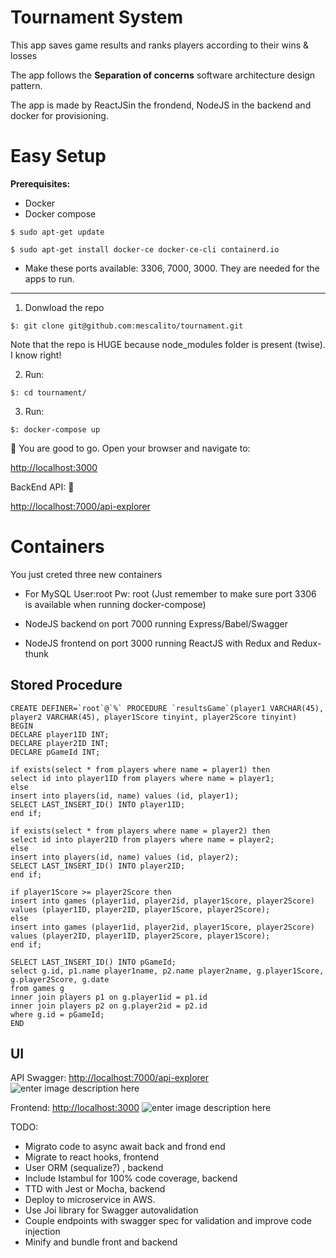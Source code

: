 
# Tournament System

This app saves game results and ranks players according to their wins & losses

The app follows the **Separation of concerns** software architecture design pattern.

The app is made by ReactJSin the frondend, NodeJS in the backend and docker for provisioning.

# Easy Setup

**Prerequisites:**
 - Docker
 - Docker compose
```
$ sudo apt-get update
```
```
$ sudo apt-get install docker-ce docker-ce-cli containerd.io
```
 - Make these ports available: 3306, 7000, 3000. They are needed for the apps to run.

----

1. Donwload the repo
```
$: git clone git@github.com:mescalito/tournament.git
```

Note that the repo is HUGE because node_modules folder is present (twise). I know right!

 2. Run:
```
$: cd tournament/
````

3. Run:
```
$: docker-compose up
```

🤙 You are good to go. Open your browser and navigate to:

[http://localhost:3000](http://localhost:3000)
 
BackEnd API: 🤘

[http://localhost:7000/api-explorer](http://localhost:7000/api-explorer)


# Containers

You just creted three new containers
- For MySQL
User:root
Pw: root
(Just remember to make sure port 3306 is available when running docker-compose)

- NodeJS backend on port 7000 running Express/Babel/Swagger

- NodeJS frontend on port 3000 running ReactJS with Redux and Redux-thunk

## Stored Procedure

    CREATE DEFINER=`root`@`%` PROCEDURE `resultsGame`(player1 VARCHAR(45), player2 VARCHAR(45), player1Score tinyint, player2Score tinyint)
    BEGIN
    DECLARE player1ID INT;
    DECLARE player2ID INT;
    DECLARE pGameId INT;
    
    if exists(select * from players where name = player1) then
    select id into player1ID from players where name = player1;
    else
    insert into players(id, name) values (id, player1);
    SELECT LAST_INSERT_ID() INTO player1ID;
    end if;
    
    if exists(select * from players where name = player2) then
    select id into player2ID from players where name = player2;
    else
    insert into players(id, name) values (id, player2);
    SELECT LAST_INSERT_ID() INTO player2ID;
    end if;
    
    if player1Score >= player2Score then
    insert into games (player1id, player2id, player1Score, player2Score)
    values (player1ID, player2ID, player1Score, player2Score);
    else
    insert into games (player1id, player2id, player1Score, player2Score)
    values (player2ID, player1ID, player2Score, player1Score);
    end if;
    
    SELECT LAST_INSERT_ID() INTO pGameId;
    select g.id, p1.name player1name, p2.name player2name, g.player1Score, g.player2Score, g.date
    from games g
    inner join players p1 on g.player1id = p1.id
    inner join players p2 on g.player2id = p2.id
    where g.id = pGameId;
    END

## UI

API Swagger: [http://localhost:7000/api-explorer](http://localhost:7000/api-explorer)
![enter image description here](https://i.ibb.co/6NTDHy4/backend.png)

Frontend: [http://localhost:3000](http://localhost:3000)
![enter image description here](https://i.ibb.co/1mVySws/frontend.png)

TODO:
- Migrato code to async await back and frond end
- Migrate to react hooks, frontend
- User ORM (sequalize?) , backend
- Include Istambul for 100% code coverage, backend
- TTD with Jest or Mocha, backend
- Deploy to microservice in AWS.
- Use Joi library for Swagger autovalidation
- Couple endpoints with swagger spec for validation and improve code injection
- Minify and bundle front and backend

